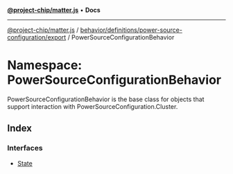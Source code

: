 [**@project-chip/matter.js**](../../../../../../README.md) • **Docs**

***

[@project-chip/matter.js](../../../../../../modules.md) / [behavior/definitions/power-source-configuration/export](../../README.md) / PowerSourceConfigurationBehavior

# Namespace: PowerSourceConfigurationBehavior

PowerSourceConfigurationBehavior is the base class for objects that support interaction with PowerSourceConfiguration.Cluster.

## Index

### Interfaces

- [State](interfaces/State.md)

